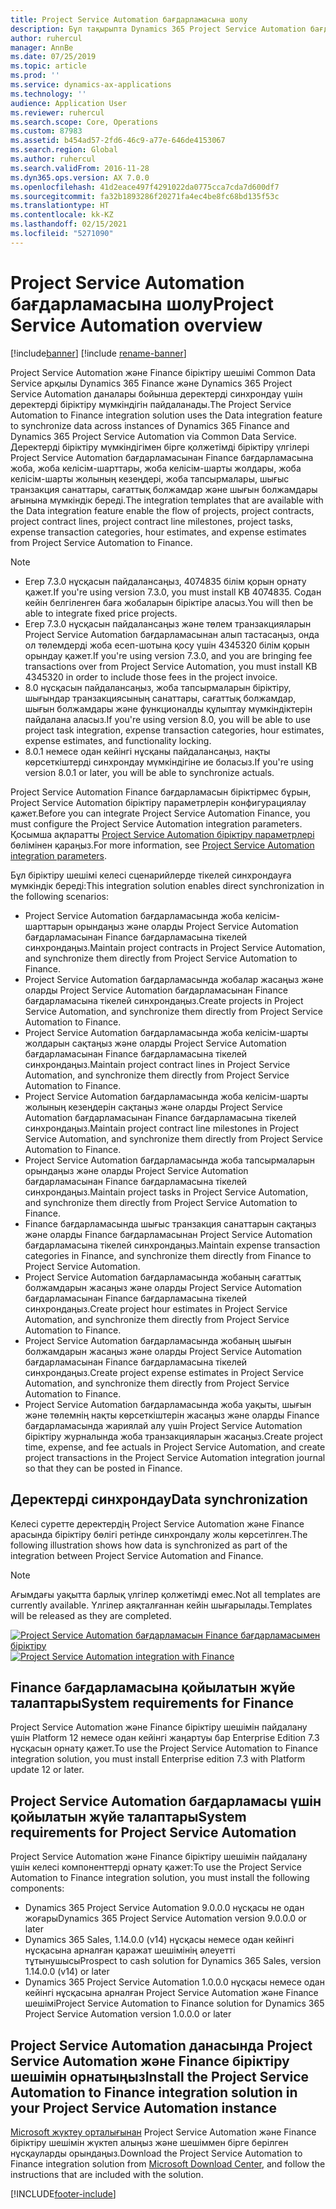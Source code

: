```yaml
---
title: Project Service Automation бағдарламасына шолу
description: Бұл тақырыпта Dynamics 365 Project Service Automation бағдарламасын Dynamics 365 Finance бағдарламасына біріктіру шешімі туралы ақпарат көрсетілген.
author: ruhercul
manager: AnnBe
ms.date: 07/25/2019
ms.topic: article
ms.prod: ''
ms.service: dynamics-ax-applications
ms.technology: ''
audience: Application User
ms.reviewer: ruhercul
ms.search.scope: Core, Operations
ms.custom: 87983
ms.assetid: b454ad57-2fd6-46c9-a77e-646de4153067
ms.search.region: Global
ms.author: ruhercul
ms.search.validFrom: 2016-11-28
ms.dyn365.ops.version: AX 7.0.0
ms.openlocfilehash: 41d2eace497f4291022da0775cca7cda7d600df7
ms.sourcegitcommit: fa32b1893286f20271fa4ec4be8fc68bd135f53c
ms.translationtype: HT
ms.contentlocale: kk-KZ
ms.lasthandoff: 02/15/2021
ms.locfileid: "5271090"
---
```

# <a name="project-service-automation-overview"></a><span data-ttu-id="85986-103">Project Service Automation бағдарламасына шолу</span><span class="sxs-lookup"><span data-stu-id="85986-103">Project Service Automation overview</span></span>

[!include[banner](../includes/banner.md)]
[!include [rename-banner](~/includes/cc-data-platform-banner.md)]

<span data-ttu-id="85986-104">Project Service Automation және Finance біріктіру шешімі Common Data Service арқылы Dynamics 365 Finance және Dynamics 365 Project Service Automation даналары бойынша деректерді синхрондау үшін деректерді біріктіру мүмкіндігін пайдаланады.</span><span class="sxs-lookup"><span data-stu-id="85986-104">The Project Service Automation to Finance integration solution uses the Data integration feature to synchronize data across instances of Dynamics 365 Finance and Dynamics 365 Project Service Automation via Common Data Service.</span></span> <span data-ttu-id="85986-105">Деректерді біріктіру мүмкіндігімен бірге қолжетімді біріктіру үлгілері Project Service Automation бағдарламасынан Finance бағдарламасына жоба, жоба келісім-шарттары, жоба келісім-шарты жолдары, жоба келісім-шарты жолының кезеңдері, жоба тапсырмалары, шығыс транзакция санаттары, сағаттық болжамдар және шығын болжамдары ағынына мүмкіндік береді.</span><span class="sxs-lookup"><span data-stu-id="85986-105">The integration templates that are available with the Data integration feature enable the flow of projects, project contracts, project contract lines, project contract line milestones, project tasks, expense transaction categories, hour estimates, and expense estimates from Project Service Automation to Finance.</span></span>

> [!NOTE]
> - <span data-ttu-id="85986-106">Егер 7.3.0 нұсқасын пайдалансаңыз, 4074835 білім қорын орнату қажет.</span><span class="sxs-lookup"><span data-stu-id="85986-106">If you're using version 7.3.0, you must install KB 4074835.</span></span> <span data-ttu-id="85986-107">Содан кейін белгіленген баға жобаларын біріктіре аласыз.</span><span class="sxs-lookup"><span data-stu-id="85986-107">You will then be able to integrate fixed price projects.</span></span>
> - <span data-ttu-id="85986-108">Егер 7.3.0 нұсқасын пайдалансаңыз және төлем транзакцияларын Project Service Automation бағдарламасынан алып тастасаңыз, онда ол төлемдерді жоба есеп-шотына қосу үшін 4345320 білім қорын орындау қажет.</span><span class="sxs-lookup"><span data-stu-id="85986-108">If you're using version 7.3.0, and you are bringing fee transactions over from Project Service Automation, you must install KB 4345320 in order to include those fees in the project invoice.</span></span>
> - <span data-ttu-id="85986-109">8.0 нұсқасын пайдалансаңыз, жоба тапсырмаларын біріктіру, шығындар транзакциясының санаттары, сағаттық болжамдар, шығын болжамдары және функционалды құлыптау мүмкіндіктерін пайдалана аласыз.</span><span class="sxs-lookup"><span data-stu-id="85986-109">If you're using version 8.0, you will be able to use project task integration, expense transaction categories, hour estimates, expense estimates, and functionality locking.</span></span>
> - <span data-ttu-id="85986-110">8.0.1 немесе одан кейінгі нұсқаны пайдалансаңыз, нақты көрсеткіштерді синхрондау мүмкіндігіне ие боласыз.</span><span class="sxs-lookup"><span data-stu-id="85986-110">If you're using version 8.0.1 or later, you will be able to synchronize actuals.</span></span>

<span data-ttu-id="85986-111">Project Service Automation Finance бағдарламасын біріктірмес бұрын, Project Service Automation біріктіру параметрлерін конфигурациялау қажет.</span><span class="sxs-lookup"><span data-stu-id="85986-111">Before you can integrate Project Service Automation Finance, you must configure the Project Service Automation integration parameters.</span></span> <span data-ttu-id="85986-112">Қосымша ақпаратты [Project Service Automation біріктіру параметрлері](PSA-parameters.md) бөлімінен қараңыз.</span><span class="sxs-lookup"><span data-stu-id="85986-112">For more information, see [Project Service Automation integration parameters](PSA-parameters.md).</span></span>

<span data-ttu-id="85986-113">Бұл біріктіру шешімі келесі сценарийлерде тікелей синхрондауға мүмкіндік береді:</span><span class="sxs-lookup"><span data-stu-id="85986-113">This integration solution enables direct synchronization in the following scenarios:</span></span>

- <span data-ttu-id="85986-114">Project Service Automation бағдарламасында жоба келісім-шарттарын орындаңыз және оларды Project Service Automation бағдарламасынан Finance бағдарламасына тікелей синхрондаңыз.</span><span class="sxs-lookup"><span data-stu-id="85986-114">Maintain project contracts in Project Service Automation, and synchronize them directly from Project Service Automation to Finance.</span></span>
- <span data-ttu-id="85986-115">Project Service Automation бағдарламасында жобалар жасаңыз және оларды Project Service Automation бағдарламасынан Finance бағдарламасына тікелей синхрондаңыз.</span><span class="sxs-lookup"><span data-stu-id="85986-115">Create projects in Project Service Automation, and synchronize them directly from Project Service Automation to Finance.</span></span>
- <span data-ttu-id="85986-116">Project Service Automation бағдарламасында жоба келісім-шарты жолдарын сақтаңыз және оларды Project Service Automation бағдарламасынан Finance бағдарламасына тікелей синхрондаңыз.</span><span class="sxs-lookup"><span data-stu-id="85986-116">Maintain project contract lines in Project Service Automation, and synchronize them directly from Project Service Automation to Finance.</span></span>
- <span data-ttu-id="85986-117">Project Service Automation бағдарламасында жоба келісім-шарты жолының кезеңдерін сақтаңыз және оларды Project Service Automation бағдарламасынан Finance бағдарламасына тікелей синхрондаңыз.</span><span class="sxs-lookup"><span data-stu-id="85986-117">Maintain project contract line milestones in Project Service Automation, and synchronize them directly from Project Service Automation to Finance.</span></span>
- <span data-ttu-id="85986-118">Project Service Automation бағдарламасында жоба тапсырмаларын орындаңыз және оларды Project Service Automation бағдарламасынан Finance бағдарламасына тікелей синхрондаңыз.</span><span class="sxs-lookup"><span data-stu-id="85986-118">Maintain project tasks in Project Service Automation, and synchronize them directly from Project Service Automation to Finance.</span></span>
- <span data-ttu-id="85986-119">Finance бағдарламасында шығыс транзакция санаттарын сақтаңыз және оларды Finance бағдарламасынан Project Service Automation бағдарламасына тікелей синхрондаңыз.</span><span class="sxs-lookup"><span data-stu-id="85986-119">Maintain expense transaction categories in Finance, and synchronize them directly from Finance to Project Service Automation.</span></span>
- <span data-ttu-id="85986-120">Project Service Automation бағдарламасында жобаның сағаттық болжамдарын жасаңыз және оларды Project Service Automation бағдарламасынан Finance бағдарламасына тікелей синхрондаңыз.</span><span class="sxs-lookup"><span data-stu-id="85986-120">Create project hour estimates in Project Service Automation, and synchronize them directly from Project Service Automation to Finance.</span></span>
- <span data-ttu-id="85986-121">Project Service Automation бағдарламасында жобаның шығын болжамдарын жасаңыз және оларды Project Service Automation бағдарламасынан Finance бағдарламасына тікелей синхрондаңыз.</span><span class="sxs-lookup"><span data-stu-id="85986-121">Create project expense estimates in Project Service Automation, and synchronize them directly from Project Service Automation to Finance.</span></span>
- <span data-ttu-id="85986-122">Project Service Automation бағдарламасында жоба уақыты, шығын және төлемнің нақты көрсеткіштерін жасаңыз және оларды Finance бағдарламасында жариялай алу үшін Project Service Automation біріктіру журналында жоба транзакцияларын жасаңыз.</span><span class="sxs-lookup"><span data-stu-id="85986-122">Create project time, expense, and fee actuals in Project Service Automation, and create project transactions in the Project Service Automation integration journal so that they can be posted in Finance.</span></span>

## <a name="data-synchronization"></a><span data-ttu-id="85986-123">Деректерді синхрондау</span><span class="sxs-lookup"><span data-stu-id="85986-123">Data synchronization</span></span>

<span data-ttu-id="85986-124">Келесі суретте деректердің Project Service Automation және Finance арасында біріктіру бөлігі ретінде синхрондалу жолы көрсетілген.</span><span class="sxs-lookup"><span data-stu-id="85986-124">The following illustration shows how data is synchronized as part of the integration between Project Service Automation and Finance.</span></span>

> [!NOTE]
> <span data-ttu-id="85986-125">Ағымдағы уақытта барлық үлгілер қолжетімді емес.</span><span class="sxs-lookup"><span data-stu-id="85986-125">Not all templates are currently available.</span></span> <span data-ttu-id="85986-126">Үлгілер аяқталғаннан кейін шығарылады.</span><span class="sxs-lookup"><span data-stu-id="85986-126">Templates will be released as they are completed.</span></span>

<span data-ttu-id="85986-127">[![Project Service Automation бағдарламасын Finance бағдарламасымен біріктіру](./media/PSA-integration.png)](./media/PSA-integration.png)</span><span class="sxs-lookup"><span data-stu-id="85986-127">[![Project Service Automation integration with Finance](./media/PSA-integration.png)](./media/PSA-integration.png)</span></span>

## <a name="system-requirements-for-finance"></a><span data-ttu-id="85986-128">Finance бағдарламасына қойылатын жүйе талаптары</span><span class="sxs-lookup"><span data-stu-id="85986-128">System requirements for Finance</span></span>

<span data-ttu-id="85986-129">Project Service Automation және Finance біріктіру шешімін пайдалану үшін Platform 12 немесе одан кейінгі жаңартуы бар Enterprise Edition 7.3 нұсқасын орнату қажет.</span><span class="sxs-lookup"><span data-stu-id="85986-129">To use the Project Service Automation to Finance integration solution, you must install Enterprise edition 7.3 with Platform update 12 or later.</span></span>

## <a name="system-requirements-for-project-service-automation"></a><span data-ttu-id="85986-130">Project Service Automation бағдарламасы үшін қойылатын жүйе талаптары</span><span class="sxs-lookup"><span data-stu-id="85986-130">System requirements for Project Service Automation</span></span>

<span data-ttu-id="85986-131">Project Service Automation және Finance біріктіру шешімін пайдалану үшін келесі компоненттерді орнату қажет:</span><span class="sxs-lookup"><span data-stu-id="85986-131">To use the Project Service Automation to Finance integration solution, you must install the following components:</span></span>

- <span data-ttu-id="85986-132">Dynamics 365 Project Service Automation 9.0.0.0 нұсқасы не одан жоғары</span><span class="sxs-lookup"><span data-stu-id="85986-132">Dynamics 365 Project Service Automation version 9.0.0.0 or later</span></span>
- <span data-ttu-id="85986-133">Dynamics 365 Sales, 1.14.0.0 (v14) нұсқасы немесе одан кейінгі нұсқасына арналған қаражат шешімінің әлеуетті тұтынушысы</span><span class="sxs-lookup"><span data-stu-id="85986-133">Prospect to cash solution for Dynamics 365 Sales, version 1.14.0.0 (v14) or later</span></span>
- <span data-ttu-id="85986-134">Dynamics 365 Project Service Automation 1.0.0.0 нұсқасы немесе одан кейінгі нұсқасына арналған Project Service Automation және Finance шешімі</span><span class="sxs-lookup"><span data-stu-id="85986-134">Project Service Automation to Finance solution for Dynamics 365 Project Service Automation version 1.0.0.0 or later</span></span>

## <a name="install-the-project-service-automation-to-finance-integration-solution-in-your-project-service-automation-instance"></a><span data-ttu-id="85986-135">Project Service Automation данасында Project Service Automation және Finance біріктіру шешімін орнатыңыз</span><span class="sxs-lookup"><span data-stu-id="85986-135">Install the Project Service Automation to Finance integration solution in your Project Service Automation instance</span></span>

<span data-ttu-id="85986-136">[Microsoft жүктеу орталығынан](https://www.microsoft.com/download/details.aspx?id=57016) Project Service Automation және Finance біріктіру шешімін жүктеп алыңыз және шешіммен бірге берілген нұсқауларды орындаңыз.</span><span class="sxs-lookup"><span data-stu-id="85986-136">Download the Project Service Automation to Finance integration solution from [Microsoft Download Center](https://www.microsoft.com/download/details.aspx?id=57016), and follow the instructions that are included with the solution.</span></span>


[!INCLUDE[footer-include](../includes/footer-banner.md)]
